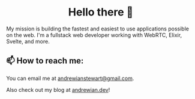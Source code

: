 <h1 align="center">
Hello there 👋
</h1>

My mission is building the fastest and easiest to use applications possible on the web. I'm a fullstack web developer working with WebRTC, Elixir, Svelte, and more.

## 📫 How to reach me:

You can email me at [andrewianstewart@gmail.com](mailto:andrewianstewart@gmail.com?subject=[GitHub]).

Also check out my blog at [andrewian.dev](https://andrewian.dev)!
